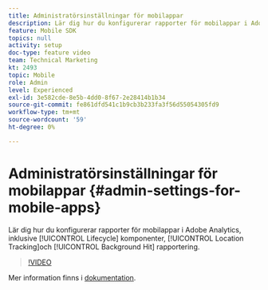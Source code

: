 ```yaml
---
title: Administratörsinställningar för mobilappar
description: Lär dig hur du konfigurerar rapporter för mobilappar i Adobe Analytics, inklusive livscykelkomponenter, platsspårning och rapporter om bakgrundsträffar.
feature: Mobile SDK
topics: null
activity: setup
doc-type: feature video
team: Technical Marketing
kt: 2493
topic: Mobile
role: Admin
level: Experienced
exl-id: 3e582cde-8e5b-4dd0-8f67-2e28414b1b34
source-git-commit: fe861dfd541c1b9cb3b233fa3f56d55054305fd9
workflow-type: tm+mt
source-wordcount: '59'
ht-degree: 0%

---
```


# Administratörsinställningar för mobilappar {#admin-settings-for-mobile-apps}

Lär dig hur du konfigurerar rapporter för mobilappar i Adobe Analytics, inklusive [!UICONTROL Lifecycle] komponenter, [!UICONTROL Location Tracking]och [!UICONTROL Background Hit] rapportering.

>[!VIDEO](https://video.tv.adobe.com/v/25961/?quality=12)

Mer information finns i [dokumentation](https://experienceleague.adobe.com/docs/mobile-services/using/get-started-ug/gs.html?lang=en).
